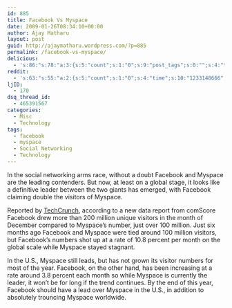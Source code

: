 ```yaml
---
id: 885
title: Facebook Vs Myspace
date: 2009-01-26T08:34:10+00:00
author: Ajay Matharu
layout: post
guid: http://ajaymatharu.wordpress.com/?p=885
permalink: /facebook-vs-myspace/
delicious:
  - 's:86:"s:78:"a:3:{s:5:"count";s:1:"0";s:9:"post_tags";s:0:"";s:4:"time";s:10:"1233148658";}";";'
reddit:
  - 's:63:"s:55:"a:2:{s:5:"count";s:1:"0";s:4:"time";s:10:"1233148666";}";";'
ljID:
  - 170
dsq_thread_id:
  - 465391567
categories:
  - Misc
  - Technology
tags:
  - facebook
  - myspace
  - Social Networking
  - Technology
---
```

In the social networking arms race, without a doubt Facebook and Myspace are the leading contenders. But now, at least on a global stage, it looks like a definitive leader between the two giants has emerged, with Facebook claiming double the visitors of Myspace.

Reported by <a href="http://www.techcrunch.com/2009/01/22/facebook-now-nearly-twice-the-size-of-myspace-worldwide/" target="_blank">TechCrunch</a>, according to a new data report from comScore Facebook drew more than 200 million unique visitors in the month of December compared to Myspace&#8217;s number, just over 100 million. Just six months ago Facebook and Myspace were tied around 100 million visitors, but Facebook&#8217;s numbers shot up at a rate of 10.8 percent per month on the global scale while Myspace stayed stagnant.

In the U.S., Myspace still leads, but has not grown its visitor numbers for most of the year. Facebook, on the other hand, has been increasing at a rate around 3.8 percent each month so while Myspace is currently the leader, it won&#8217;t be for long if the trend continues. By the end of this year, Facebook should have a lead over Myspace in the U.S., in addition to absolutely trouncing Myspace worldwide.